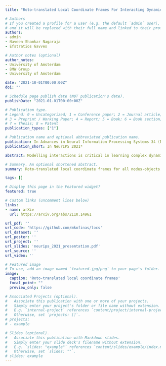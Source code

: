 ```yaml
---
title: "Roto-translated Local Coordinate Frames For Interacting Dynamical Systems"

# Authors
# If you created a profile for a user (e.g. the default `admin` user), write the username (folder name) here
# and it will be replaced with their full name and linked to their profile.
authors:
- admin
- Naveen Shankar Nagaraja
- Efstratios Gavves

# Author notes (optional)
author_notes:
- University of Amsterdam
- BMW Group
- University of Amsterdam

date: "2021-10-01T00:00:00Z"
doi: ""

# Schedule page publish date (NOT publication's date).
publishDate: "2021-01-01T00:00:00Z"

# Publication type.
# Legend: 0 = Uncategorized; 1 = Conference paper; 2 = Journal article;
# 3 = Preprint / Working Paper; 4 = Report; 5 = Book; 6 = Book section;
# 7 = Thesis; 8 = Patent
publication_types: ["1"]

# Publication name and optional abbreviated publication name.
publication: In Advances in Neural Information Processing Systems 34 (NeurIPS 2021)
publication_short: In NeurIPS 2021*

abstract: Modelling interactions is critical in learning complex dynamical systems, namely systems of interacting objects with highly non-linear and time-dependent behaviour. A large class of such systems can be formalized as <em>geometric graphs</em>, <em>i.e.</em>, graphs with nodes positioned in the Euclidean space given an <em>arbitrarily</em> chosen global coordinate system, for instance vehicles in a traffic scene.  Notwithstanding the arbitrary global coordinate system, the governing dynamics of the respective dynamical systems are invariant to rotations and translations, also known as  <em>Galilean invariance</em>.  As ignoring these invariances leads to worse generalization, in this work we propose local coordinate frames per node-object to induce roto-translation invariance to the geometric graph of the interacting dynamical system.  Further, the local coordinate frames allow for a natural definition of anisotropic filtering in graph neural networks.  Experiments in traffic scenes, 3D motion capture, and colliding particles demonstrate that the proposed approach comfortably outperforms the recent state-of-the-art.

# Summary. An optional shortened abstract.
summary: Roto-translated local coordinate frames for all nodes-objects in the geometric graphs of interacting dynamical systems

tags: []

# Display this page in the Featured widget?
featured: true

# Custom links (uncomment lines below)
links:
- name: arXiv
  url: https://arxiv.org/abs/2110.14961

url_pdf: ''
url_code: 'https://github.com/mkofinas/locs'
url_dataset: ''
url_poster: ''
url_project: ''
url_slides: 'neurips_2021_presentation.pdf'
url_source: ''
url_video: ''

# Featured image
# To use, add an image named `featured.jpg/png` to your page's folder.
image:
  caption: 'Roto-translated local coordinate frames'
  focal_point: ""
  preview_only: false

# Associated Projects (optional).
#   Associate this publication with one or more of your projects.
#   Simply enter your project's folder or file name without extension.
#   E.g. `internal-project` references `content/project/internal-project/index.md`.
#   Otherwise, set `projects: []`.
# projects:
# - example

# Slides (optional).
#   Associate this publication with Markdown slides.
#   Simply enter your slide deck's filename without extension.
#   E.g. `slides: "example"` references `content/slides/example/index.md`.
#   Otherwise, set `slides: ""`.
# slides: example
---
```


<!-- {{% callout note %}} -->
<!-- Click the *Cite* button above to demo the feature to enable visitors to import publication metadata into their reference management software. -->
<!-- {{% /callout %}} -->

<!-- {{% callout note %}} -->
<!-- Create your slides in Markdown - click the *Slides* button to check out the example. -->
<!-- {{% /callout %}} -->

<!-- Supplementary notes can be added here, including [code, math, and images](https://wowchemy.com/docs/writing-markdown-latex/). -->
